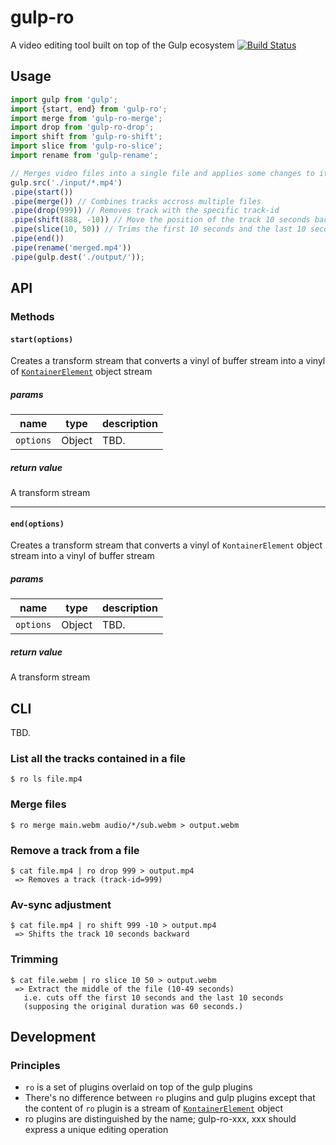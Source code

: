 # gulp-ro
A video editing tool built on top of the Gulp ecosystem
[![Build Status](https://travis-ci.org/kuu/gulp-ro.svg?branch=master)](http://travis-ci.org/kuu/gulp-ro)

## Usage
```js
import gulp from 'gulp';
import {start, end} from 'gulp-ro';
import merge from 'gulp-ro-merge';
import drop from 'gulp-ro-drop';
import shift from 'gulp-ro-shift';
import slice from 'gulp-ro-slice';
import rename from 'gulp-rename';

// Merges video files into a single file and applies some changes to it
gulp.src('./input/*.mp4')
.pipe(start())
.pipe(merge()) // Combines tracks accross multiple files
.pipe(drop(999)) // Removes track with the specific track-id
.pipe(shift(888, -10)) // Move the position of the track 10 seconds backwards
.pipe(slice(10, 50)) // Trims the first 10 seconds and the last 10 seconds
.pipe(end())
.pipe(rename('merged.mp4'))
.pipe(gulp.dest('./output/'));
```
## API

### Methods

#### `start(options)`
Creates a transform stream that converts a vinyl of buffer stream into a vinyl of [`KontainerElement`](https://www.npmjs.com/package/kontainer-js) object stream

##### params

| name | type | description |
|---|---|---|
| `options` | Object| TBD. |

##### return value
A transform stream

---
#### `end(options)`
Creates a transform stream that converts a vinyl of `KontainerElement` object stream into a vinyl of buffer stream

##### params
| name | type | description |
|---|---|---|
| `options` | Object| TBD. |

##### return value
A transform stream

## CLI
TBD.

### List all the tracks contained in a file
```
$ ro ls file.mp4
```

### Merge files
```
$ ro merge main.webm audio/*/sub.webm > output.webm
```

### Remove a track from a file
```
$ cat file.mp4 | ro drop 999 > output.mp4
 => Removes a track (track-id=999)
```

### Av-sync adjustment
```
$ cat file.mp4 | ro shift 999 -10 > output.mp4
 => Shifts the track 10 seconds backward
```

### Trimming
```
$ cat file.webm | ro slice 10 50 > output.webm
 => Extract the middle of the file (10-49 seconds)
   i.e. cuts off the first 10 seconds and the last 10 seconds
   (supposing the original duration was 60 seconds.)
```

## Development

### Principles

* `ro` is a set of plugins overlaid on top of the gulp plugins
* There's no difference between `ro` plugins and gulp plugins except that the content of `ro` plugin is a stream of [`KontainerElement`](https://www.npmjs.com/package/kontainer-js) object
* ro plugins are distinguished by the name; gulp-ro-xxx, xxx should express a unique editing operation
